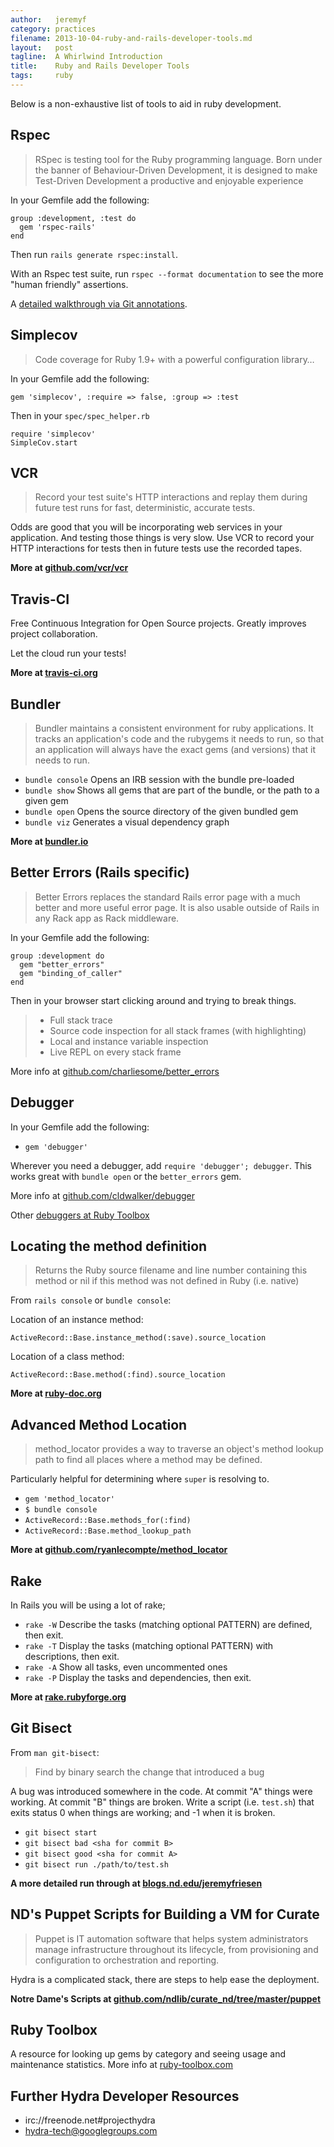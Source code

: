 ```yaml
---
author:   jeremyf
category: practices
filename: 2013-10-04-ruby-and-rails-developer-tools.md
layout:   post
tagline:  A Whirlwind Introduction
title:    Ruby and Rails Developer Tools
tags:     ruby
---
```


Below is a non-exhaustive list of tools to aid in ruby development.

## Rspec

> RSpec is testing tool for the Ruby programming language. Born under the banner
> of Behaviour-Driven Development, it is designed to make Test-Driven
> Development a productive and enjoyable experience

In your Gemfile add the following:

    group :development, :test do
      gem 'rspec-rails'
    end

Then run `rails generate rspec:install`.

With an Rspec test suite, run `rspec --format documentation` to see the more "human friendly" assertions.

A [detailed walkthrough via Git annotations](https://github.com/jeremyf/hydra-camp-testing).

## Simplecov

> Code coverage for Ruby 1.9+ with a powerful configuration library…

In your Gemfile add the following:

    gem 'simplecov', :require => false, :group => :test

Then in your `spec/spec_helper.rb`

    require 'simplecov'
    SimpleCov.start

## VCR

> Record your test suite's HTTP interactions and replay them during future test
> runs for fast, deterministic, accurate tests.

Odds are good that you will be incorporating web services in your application.
And testing those things is very slow. Use VCR to record your HTTP interactions
for tests then in future tests use the recorded tapes.

**More at [github.com/vcr/vcr](https://github.com/vcr/vcr)**

## Travis-CI

Free Continuous Integration for Open Source projects. Greatly improves project collaboration.

Let the cloud run your tests!

**More at [travis-ci.org](https://travis-ci.org/)**

## Bundler

> Bundler maintains a consistent environment for ruby applications. It tracks an
> application's code and the rubygems it needs to run, so that an application
> will always have the exact gems (and versions) that it needs to run.

* `bundle console` Opens an IRB session with the bundle pre-loaded
* `bundle show` Shows all gems that are part of the bundle, or the path to a given gem
* `bundle open` Opens the source directory of the given bundled gem
* `bundle viz` Generates a visual dependency graph

**More at [bundler.io](http://bundler.io/)**

## Better Errors (Rails specific)

> Better Errors replaces the standard Rails error page with a much better and
> more useful error page. It is also usable outside of Rails in any Rack app as
> Rack middleware.

In your Gemfile add the following:

    group :development do
      gem "better_errors"
      gem "binding_of_caller"
    end

Then in your browser start clicking around and trying to break things.

> * Full stack trace
> * Source code inspection for all stack frames (with highlighting)
> * Local and instance variable inspection
> * Live REPL on every stack frame

More info at [github.com/charliesome/better_errors](https://github.com/charliesome/better_errors)

## Debugger

In your Gemfile add the following:

* `gem 'debugger'`

Wherever you need a debugger, add `require 'debugger'; debugger`. This works
great with `bundle open` or the `better_errors` gem.

More info at [github.com/cldwalker/debugger](https://github.com/cldwalker/debugger)

Other [debuggers at Ruby Toolbox](https://www.ruby-toolbox.com/search?utf8=%E2%9C%93&q=debugger)

## Locating the method definition

> Returns the Ruby source filename and line number containing this method or
> nil if this method was not defined in Ruby (i.e. native)

From `rails console` or `bundle console`:

Location of an instance method:
```
ActiveRecord::Base.instance_method(:save).source_location
```

Location of a class method:
```
ActiveRecord::Base.method(:find).source_location
```
**More at [ruby-doc.org](http://www.ruby-doc.org/core-1.9.3/Method.html#method-i-source_location)**

## Advanced Method Location

> method_locator provides a way to traverse an object's method lookup path to
> find all places where a method may be defined.

Particularly helpful for determining where `super` is resolving to.

* `gem 'method_locator'`
* `$ bundle console`
* `ActiveRecord::Base.methods_for(:find)`
* `ActiveRecord::Base.method_lookup_path`

**More at [github.com/ryanlecompte/method_locator](https://github.com/ryanlecompte/method_locator)**

## Rake

In Rails you will be using a lot of rake;

* `rake -W` Describe the tasks (matching optional PATTERN) are defined, then exit.
* `rake -T` Display the tasks (matching optional PATTERN) with descriptions, then exit.
* `rake -A` Show all tasks, even uncommented ones
* `rake -P` Display the tasks and dependencies, then exit.

**More at [rake.rubyforge.org](http://rake.rubyforge.org/)**

## Git Bisect

From `man git-bisect`:

> Find by binary search the change that introduced a bug

A bug was introduced somewhere in the code. At commit "A" things were working. At commit "B" things are broken. Write a script (i.e. `test.sh`) that exits status 0 when things are working; and -1 when it is broken.

* `git bisect start`
* `git bisect bad <sha for commit B>`
* `git bisect good <sha for commit A>`
* `git bisect run ./path/to/test.sh`

**A more detailed run through at [blogs.nd.edu/jeremyfriesen](http://blogs.nd.edu/jeremyfriesen/2012/10/08/using-git-bisect-for-finding-when-a-bug-was-introduced/)**

## ND's Puppet Scripts for Building a VM for Curate

> Puppet is IT automation software that helps system administrators manage
> infrastructure throughout its lifecycle, from provisioning and configuration
> to orchestration and reporting.

Hydra is a complicated stack, there are steps to help ease the deployment.

**Notre Dame's Scripts at [github.com/ndlib/curate_nd/tree/master/puppet](https://github.com/ndlib/curate_nd/tree/master/puppet)**

## Ruby Toolbox

A resource for looking up gems by category and seeing usage and maintenance
statistics. More info at [ruby-toolbox.com](https://www.ruby-toolbox.com/)

## Further Hydra Developer Resources

* irc://freenode.net#projecthydra
* hydra-tech@googlegroups.com
